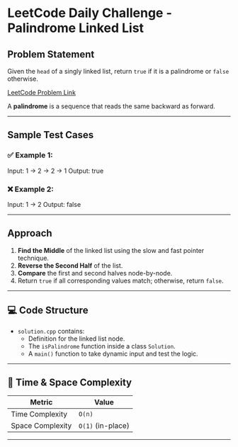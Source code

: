#  LeetCode Daily Challenge - Palindrome Linked List

##  Problem Statement

Given the `head` of a singly linked list, return `true` if it is a palindrome or `false` otherwise.

 [LeetCode Problem Link](https://leetcode.com/problems/palindrome-linked-list/)

A **palindrome** is a sequence that reads the same backward as forward.

---

## Sample Test Cases

### ✅ Example 1:
Input: 1 -> 2 -> 2 -> 1
Output: true


### ❌ Example 2:
Input: 1 -> 2
Output: false


---

##  Approach

1. **Find the Middle** of the linked list using the slow and fast pointer technique.
2. **Reverse the Second Half** of the list.
3. **Compare** the first and second halves node-by-node.
4. Return `true` if all corresponding values match; otherwise, return `false`.

---

## 💻 Code Structure

- `solution.cpp` contains:
  - Definition for the linked list node.
  - The `isPalindrome` function inside a class `Solution`.
  - A `main()` function to take dynamic input and test the logic.

---

## 🧠 Time & Space Complexity

| Metric          | Value             |
|-----------------|------------------|
| Time Complexity | `O(n)`           |
| Space Complexity| `O(1)` (in-place) |

---

